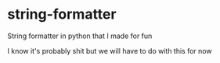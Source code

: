 # string-formatter
String formatter in python that I made for fun 

I know it's probably shit but we will have to do with this for now
